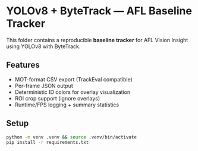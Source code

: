 # YOLOv8 + ByteTrack — AFL Baseline Tracker

This folder contains a reproducible **baseline tracker** for AFL Vision Insight using YOLOv8 with ByteTrack.

## Features
- MOT-format CSV export (TrackEval compatible)
- Per-frame JSON output
- Deterministic ID colors for overlay visualization
- ROI crop support (ignore overlays)
- Runtime/FPS logging + summary statistics

## Setup
```bash
python -m venv .venv && source .venv/bin/activate
pip install -r requirements.txt

